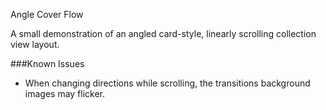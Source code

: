 Angle Cover Flow

A small demonstration of an angled card-style, linearly scrolling collection view layout.  

###Known Issues
- When changing directions while scrolling, the transitions background images may flicker.